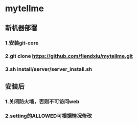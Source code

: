 # mytellme

## 新机器部署
### 1.安装git-core
### 2.git clone https://github.com/fiendxiu/mytellme.git
### 3.sh install/server/server_install.sh
## 安装后
### 1.关闭防火墙，否则不可访问web
### 2.setting的ALLOWED可根据情况修改
